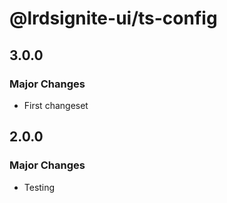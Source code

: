 # @lrdsignite-ui/ts-config

## 3.0.0

### Major Changes

- First changeset

## 2.0.0

### Major Changes

- Testing
